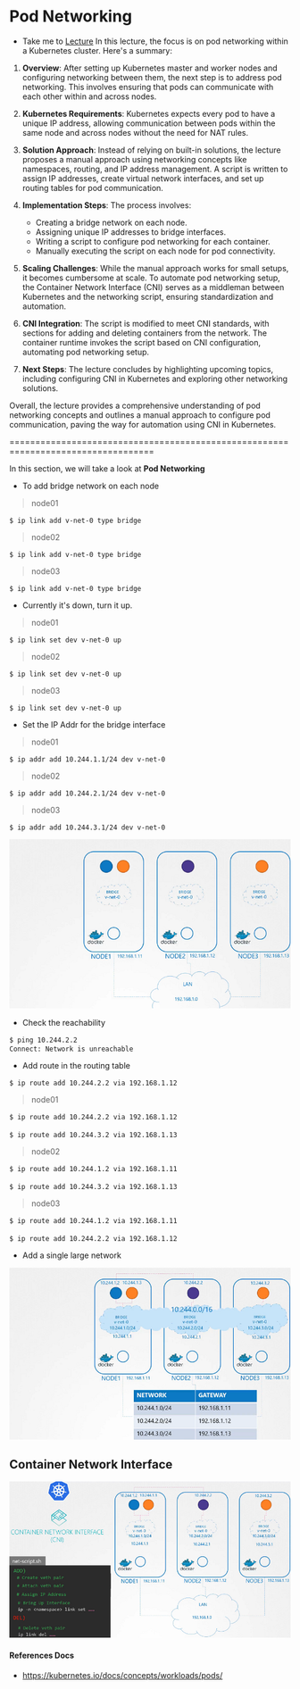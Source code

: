 # Pod Networking

  - Take me to [Lecture](https://kodekloud.com/topic/pod-networking/)
In this lecture, the focus is on pod networking within a Kubernetes cluster. Here's a summary:

1. **Overview**: After setting up Kubernetes master and worker nodes and configuring networking between them, the next step is to address pod networking. This involves ensuring that pods can communicate with each other within and across nodes.

2. **Kubernetes Requirements**: Kubernetes expects every pod to have a unique IP address, allowing communication between pods within the same node and across nodes without the need for NAT rules.

3. **Solution Approach**: Instead of relying on built-in solutions, the lecture proposes a manual approach using networking concepts like namespaces, routing, and IP address management. A script is written to assign IP addresses, create virtual network interfaces, and set up routing tables for pod communication.

4. **Implementation Steps**: The process involves:
   - Creating a bridge network on each node.
   - Assigning unique IP addresses to bridge interfaces.
   - Writing a script to configure pod networking for each container.
   - Manually executing the script on each node for pod connectivity.

5. **Scaling Challenges**: While the manual approach works for small setups, it becomes cumbersome at scale. To automate pod networking setup, the Container Network Interface (CNI) serves as a middleman between Kubernetes and the networking script, ensuring standardization and automation.

6. **CNI Integration**: The script is modified to meet CNI standards, with sections for adding and deleting containers from the network. The container runtime invokes the script based on CNI configuration, automating pod networking setup.

7. **Next Steps**: The lecture concludes by highlighting upcoming topics, including configuring CNI in Kubernetes and exploring other networking solutions.

Overall, the lecture provides a comprehensive understanding of pod networking concepts and outlines a manual approach to configure pod communication, paving the way for automation using CNI in Kubernetes.


==================================================================================



In this section, we will take a look at **Pod Networking**


- To add bridge network on each node

> node01
```
$ ip link add v-net-0 type bridge
```
> node02
```
$ ip link add v-net-0 type bridge
```

> node03
```
$ ip link add v-net-0 type bridge
```

- Currently it's down, turn it up.

> node01
```
$ ip link set dev v-net-0 up
```

> node02
```
$ ip link set dev v-net-0 up
```

> node03
```
$ ip link set dev v-net-0 up
```

- Set the IP Addr for the bridge interface

> node01
```
$ ip addr add 10.244.1.1/24 dev v-net-0
```

> node02
```
$ ip addr add 10.244.2.1/24 dev v-net-0
```

> node03
```
$ ip addr add 10.244.3.1/24 dev v-net-0
```

![net-11](../../images/net11.PNG)

- Check the reachability 

```
$ ping 10.244.2.2
Connect: Network is unreachable
```

- Add route in the routing table
```
$ ip route add 10.244.2.2 via 192.168.1.12
```

> node01
```
$ ip route add 10.244.2.2 via 192.168.1.12

$ ip route add 10.244.3.2 via 192.168.1.13
```

> node02
```
$ ip route add 10.244.1.2 via 192.168.1.11

$ ip route add 10.244.3.2 via 192.168.1.13

```

> node03
```
$ ip route add 10.244.1.2 via 192.168.1.11

$ ip route add 10.244.2.2 via 192.168.1.12
```

- Add a single large network 

![net-12](../../images/net12.PNG)


## Container Network Interface

![net-13](../../images/net13.PNG)






#### References Docs

- https://kubernetes.io/docs/concepts/workloads/pods/
